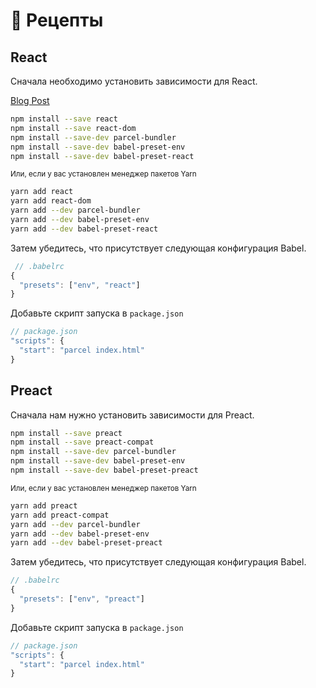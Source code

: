 # 🍰 Рецепты

## React

Сначала необходимо установить зависимости для React.

[Blog Post](http://blog.jakoblind.no/react-parcel/)

```bash
npm install --save react
npm install --save react-dom
npm install --save-dev parcel-bundler
npm install --save-dev babel-preset-env
npm install --save-dev babel-preset-react
```

<sub>Или, если у вас установлен менеджер пакетов Yarn</sub>

```bash
yarn add react
yarn add react-dom
yarn add --dev parcel-bundler
yarn add --dev babel-preset-env
yarn add --dev babel-preset-react
```

Затем убедитесь, что присутствует следующая конфигурация Babel.

```javascript
 // .babelrc
{
  "presets": ["env", "react"]
}
```

Добавьте скрипт запуска в `package.json`

```javascript
// package.json
"scripts": {
  "start": "parcel index.html"
}
```

## Preact

Сначала нам нужно установить зависимости для Preact.

```bash
npm install --save preact
npm install --save preact-compat
npm install --save-dev parcel-bundler
npm install --save-dev babel-preset-env
npm install --save-dev babel-preset-preact
```

<sub>Или, если у вас установлен менеджер пакетов Yarn</sub>

```bash
yarn add preact
yarn add preact-compat
yarn add --dev parcel-bundler
yarn add --dev babel-preset-env
yarn add --dev babel-preset-preact
```

Затем убедитесь, что присутствует следующая конфигурация Babel.

```javascript
// .babelrc
{
  "presets": ["env", "preact"]
}
```

Добавьте скрипт запуска в `package.json`

```javascript
// package.json
"scripts": {
  "start": "parcel index.html"
}
```
